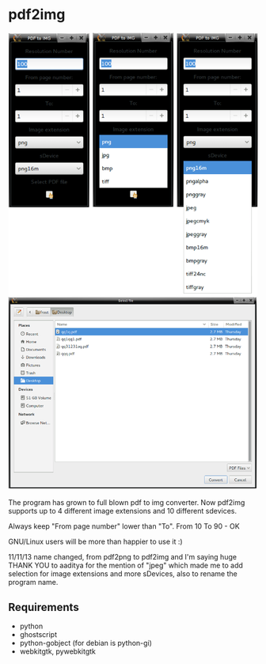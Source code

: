 pdf2img
=======
<img src="img/pdf2img.png" alt="" /><img src="img/pdf2img-two.png" alt="" />

The program has grown to full blown pdf to img converter. Now pdf2img supports up to 4 different image extensions and 10 different sdevices.

Always keep "From page number" lower than "To". From 10 To 90 - OK

GNU/Linux users will be more than happier to use it :)

11/11/13 name changed, from pdf2png to pdf2img and I'm saying huge THANK YOU to aaditya for the mention of "jpeg" which made me to add selection for image extensions and more sDevices, also to rename the program name.
## Requirements

* python 
* ghostscript
* python-gobject (for debian is python-gi)
* webkitgtk, pywebkitgtk